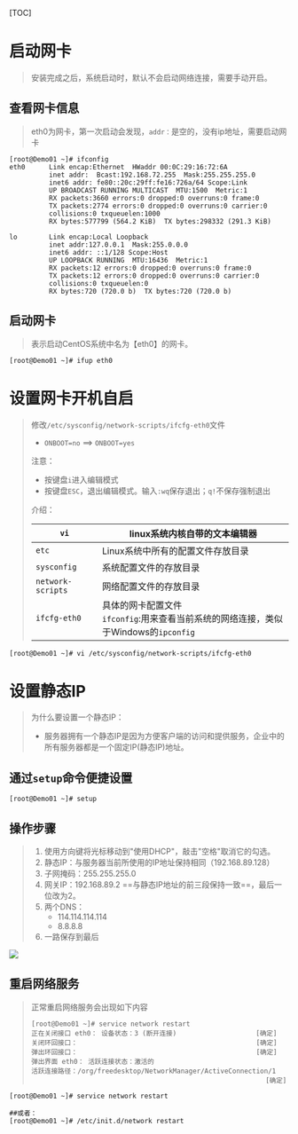 [TOC]

# 启动网卡

> 安装完成之后，系统启动时，默认不会启动网络连接，需要手动开启。

## 查看网卡信息

> eth0为网卡，第一次启动会发现，`addr：`是空的，没有ip地址，需要启动网卡

```shell
[root@Demo01 ~]# ifconfig
eth0      Link encap:Ethernet  HWaddr 00:0C:29:16:72:6A  
          inet addr:  Bcast:192.168.72.255  Mask:255.255.255.0
          inet6 addr: fe80::20c:29ff:fe16:726a/64 Scope:Link
          UP BROADCAST RUNNING MULTICAST  MTU:1500  Metric:1
          RX packets:3660 errors:0 dropped:0 overruns:0 frame:0
          TX packets:2774 errors:0 dropped:0 overruns:0 carrier:0
          collisions:0 txqueuelen:1000 
          RX bytes:577799 (564.2 KiB)  TX bytes:298332 (291.3 KiB)

lo        Link encap:Local Loopback  
          inet addr:127.0.0.1  Mask:255.0.0.0
          inet6 addr: ::1/128 Scope:Host
          UP LOOPBACK RUNNING  MTU:16436  Metric:1
          RX packets:12 errors:0 dropped:0 overruns:0 frame:0
          TX packets:12 errors:0 dropped:0 overruns:0 carrier:0
          collisions:0 txqueuelen:0 
          RX bytes:720 (720.0 b)  TX bytes:720 (720.0 b)
```



## 启动网卡

> 表示启动CentOS系统中名为【eth0】的网卡。

```shell
[root@Demo01 ~]# ifup eth0
```





# 设置网卡开机自启

> 修改`/etc/sysconfig/network-scripts/ifcfg-eth0`文件
>
> - `ONBOOT=no` ==> `ONBOOT=yes`
>
> 注意：
>
> - 按键盘`i`进入编辑模式
> - 按键盘`ESC`，退出编辑模式。输入`:wq`保存退出；`q!`不保存强制退出
>
> 介绍：
>
> | `vi`              | linux系统内核自带的文本编辑器                                |
> | ----------------- | ------------------------------------------------------------ |
> | `etc`             | Linux系统中所有的配置文件存放目录                            |
> | `sysconfig`       | 系统配置文件的存放目录                                       |
> | `network-scripts` | 网络配置文件的存放目录                                       |
> | `ifcfg-eth0`      | 具体的网卡配置文件<br />`ifconfig`:用来查看当前系统的网络连接，类似于Windows的`ipconfig` |

```shell
[root@Demo01 ~]# vi /etc/sysconfig/network-scripts/ifcfg-eth0
```



# 设置静态IP

> 为什么要设置一个静态IP：
>
> - 服务器拥有一个静态IP是因为方便客户端的访问和提供服务，企业中的所有服务器都是一个固定IP(静态IP)地址。

## 通过`setup`命令便捷设置

```shell
[root@Demo01 ~]# setup
```

## 操作步骤

> 1. 使用方向键将光标移动到"使用DHCP"，敲击"空格"取消它的勾选。
> 2. 静态IP：与服务器当前所使用的IP地址保持相同（192.168.89.128）
> 3. 子网掩码：255.255.255.0
> 4. 网关IP：192.168.89.2 ==与静态IP地址的前三段保持一致==，最后一位改为2。
> 5. 两个DNS：
>    - 114.114.114.114
>    - 8.8.8.8
> 6. 一路保存到最后

![](https://gitee.com/sxhDrk/images/raw/master/imgs/设置静态IP流程图.png)



## 重启网络服务

> 正常重启网络服务会出现如下内容
>
> ```shell
> [root@Demo01 ~]# service network restart
> 正在关闭接口 eth0： 设备状态：3 (断开连接)				    [确定]
> 关闭环回接口：                                             [确定]
> 弹出环回接口：                                             [确定]
> 弹出界面 eth0： 活跃连接状态：激活的
> 活跃连接路径：/org/freedesktop/NetworkManager/ActiveConnection/1
>                                                            [确定]
> ```

```shell
[root@Demo01 ~]# service network restart

##或者：
[root@Demo01 ~]# /etc/init.d/network restart
```